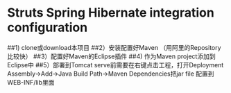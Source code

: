 # Struts Spring Hibernate integration configuration

##1) clone或download本项目
##2）安装配置好Maven （用阿里的Repository比较快）
##3）配置好Maven的Eclipse插件
##4) 作为Maven project添加到Eclipse中
##5）部署到Tomcat serve前需要在右键点击工程，打开Deployment Assembly->Add->Java Build Path->Maven Dependencies把jar file 配置到WEB-INF/lib里面
